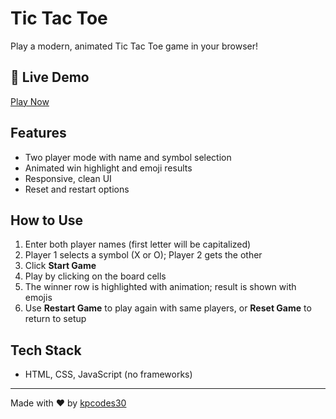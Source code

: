 # Tic Tac Toe

Play a modern, animated Tic Tac Toe game in your browser!

## 🚀 Live Demo

[Play Now](https://kpcodes30.github.io/tic-tac-toe/)

## Features

- Two player mode with name and symbol selection
- Animated win highlight and emoji results
- Responsive, clean UI
- Reset and restart options

## How to Use

1. Enter both player names (first letter will be capitalized)
2. Player 1 selects a symbol (X or O); Player 2 gets the other
3. Click **Start Game**
4. Play by clicking on the board cells
5. The winner row is highlighted with animation; result is shown with emojis
6. Use **Restart Game** to play again with same players, or **Reset Game** to return to setup

## Tech Stack

- HTML, CSS, JavaScript (no frameworks)

---

Made with ❤️ by [kpcodes30](https://github.com/kpcodes30)


